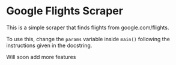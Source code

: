 # Google Flights Scraper

This is a simple scraper that finds flights from google.com/flights.

To use this, change the `params` variable inside `main()` following the instructions given in the docstring.

Will soon add more features